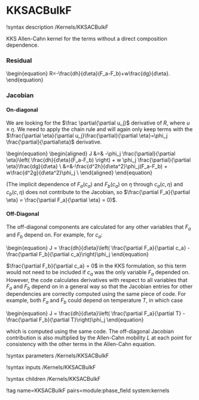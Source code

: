 # KKSACBulkF

!syntax description /Kernels/KKSACBulkF

KKS Allen-Cahn kernel for the terms without a direct composition dependence.

### Residual

\begin{equation}
R=-\frac{dh}{d\eta}(F_a-F_b)+w\frac{dg}{d\eta}.
\end{equation}

### Jacobian

#### On-diagonal

We are looking for the $\frac \partial{\partial u_j}$ derivative of $R$, where
$u\equiv\eta$. We need to apply the chain rule and will again only keep terms
with the $\frac{\partial \eta}{\partial u_j}\frac{\partial}{\partial \eta}=\phi_j \frac{\partial}{\partial\eta}$
derivative.

\begin{equation}
\begin{aligned}
J &=& -\phi_j \frac{\partial}{\partial \eta}\left( \frac{dh}{d\eta}(F_a-F_b) \right) + w \phi_j \frac{\partial}{\partial \eta}\frac{dg}{d\eta} \\
&=&-\frac{d^2h}{d\eta^2}\phi_j(F_a-F_b) + w\frac{d^2g}{d\eta^2}\phi_j \\
\end{aligned}
\end{equation}

(The implicit dependence of $F_a(c_a)$ and $F_b(c_a)$ on $\eta$ through $c_a(c,\eta)$
and $c_b(c,\eta)$ does not contribute to the Jacobian, so
$\frac{\partial F_a}{\partial \eta} = \frac{\partial F_a}{\partial \eta} = 0)$.

#### Off-Diagonal

The off-diagonal components are calculated for any other variables that $F_a$
and $F_b$ depend on. For example, for $c_a$:

\begin{equation}
J = \frac{dh}{d\eta}\left( \frac{\partial F_a}{\partial c_a} - \frac{\partial F_b}{\partial c_a}\right)\phi_j
\end{equation}

$\frac{\partial F_b}{\partial c_a} = 0$ in the KKS formulation, so this term
would not need to be included if $c_a$ was the only variable $F_a$ depended on.
However, the code calculates derivatives with respect to all variables that
$F_a$ and $F_b$ depend on in a general way so that the Jacobian entries for other
dependencies are correctly computed using the same piece of code. For example,
both $F_a$ and $F_b$ could depend on temperature $T$, in which case

\begin{equation}
J = \frac{dh}{d\eta}\left( \frac{\partial F_a}{\partial T} - \frac{\partial F_b}{\partial T}\right)\phi_j
\end{equation}

which is computed using the same code. The off-diagonal Jacobian contribution is
also multiplied by the Allen-Cahn mobility $L$ at each point for consistency with
the other terms in the Allen-Cahn equation.

!syntax parameters /Kernels/KKSACBulkF

!syntax inputs /Kernels/KKSACBulkF

!syntax children /Kernels/KKSACBulkF

!tag name=KKSACBulkF pairs=module:phase_field system:kernels
